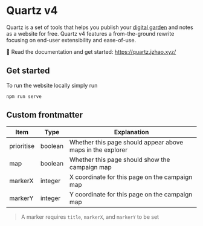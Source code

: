# Quartz v4

Quartz is a set of tools that helps you publish your [digital garden](https://jzhao.xyz/posts/networked-thought) and notes as a website for free.
Quartz v4 features a from-the-ground rewrite focusing on end-user extensibility and ease-of-use.

🔗 Read the documentation and get started: https://quartz.jzhao.xyz/

## Get started

To run the website locally simply run

```
npm run serve
```

## Custom frontmatter

| Item       | Type    | Explanation                                                |
| ---------- | ------- | ---------------------------------------------------------- |
| prioritise | boolean | Whether this page should appear above maps in the explorer |
| map        | boolean | Whether this page should show the campaign map             |
| markerX    | integer | X coordinate for this page on the campaign map             |
| markerY    | integer | Y coordinate for this page on the campaign map             |

> A marker requires `title`, `markerX`, and `markerY` to be set
